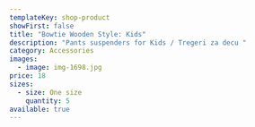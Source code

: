 ```yaml
---
templateKey: shop-product
showFirst: false
title: "Bowtie Wooden Style: Kids"
description: "Pants suspenders for Kids / Tregeri za decu "
category: Accessories
images:
  - image: img-1698.jpg
price: 18
sizes:
  - size: One size
    quantity: 5
available: true
---
```

